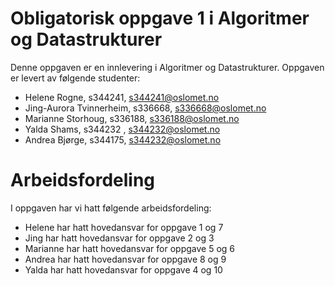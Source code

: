 # Obligatorisk oppgave 1 i Algoritmer og Datastrukturer

Denne oppgaven er en innlevering i Algoritmer og Datastrukturer. 
Oppgaven er levert av følgende studenter:
* Helene Rogne, s344241, s344241@oslomet.no
* Jing-Aurora Tvinnerheim, s336668, s336668@oslomet.no
* Marianne Storhoug, s336188, s336188@oslomet.no
* Yalda Shams, s344232 , s344232@oslomet.no
* Andrea Bjørge, s344175, s344232@oslomet.no

# Arbeidsfordeling

I oppgaven har vi hatt følgende arbeidsfordeling:
* Helene har hatt hovedansvar for oppgave 1 og 7 
* Jing har hatt hovedansvar for oppgave 2 og 3 
* Marianne har hatt hovedansvar for oppgave 5 og 6 
* Andrea har hatt hovedansvar for oppgave 8 og 9 
* Yalda har hatt hovedansvar for oppgave 4 og 10 

